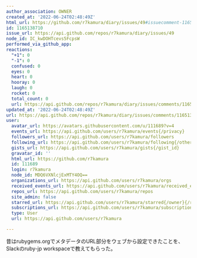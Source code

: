 ```yaml
---
author_association: OWNER
created_at: '2022-06-24T02:48:49Z'
html_url: https://github.com/r7kamura/diary/issues/49#issuecomment-1165138710
id: 1165138710
issue_url: https://api.github.com/repos/r7kamura/diary/issues/49
node_id: IC_kwDOHTcevs5FcpsW
performed_via_github_app: 
reactions:
  "+1": 0
  "-1": 0
  confused: 0
  eyes: 0
  heart: 0
  hooray: 0
  laugh: 0
  rocket: 0
  total_count: 0
  url: https://api.github.com/repos/r7kamura/diary/issues/comments/1165138710/reactions
updated_at: '2022-06-24T02:48:49Z'
url: https://api.github.com/repos/r7kamura/diary/issues/comments/1165138710
user:
  avatar_url: https://avatars.githubusercontent.com/u/111689?v=4
  events_url: https://api.github.com/users/r7kamura/events{/privacy}
  followers_url: https://api.github.com/users/r7kamura/followers
  following_url: https://api.github.com/users/r7kamura/following{/other_user}
  gists_url: https://api.github.com/users/r7kamura/gists{/gist_id}
  gravatar_id: ''
  html_url: https://github.com/r7kamura
  id: 111689
  login: r7kamura
  node_id: MDQ6VXNlcjExMTY4OQ==
  organizations_url: https://api.github.com/users/r7kamura/orgs
  received_events_url: https://api.github.com/users/r7kamura/received_events
  repos_url: https://api.github.com/users/r7kamura/repos
  site_admin: false
  starred_url: https://api.github.com/users/r7kamura/starred{/owner}{/repo}
  subscriptions_url: https://api.github.com/users/r7kamura/subscriptions
  type: User
  url: https://api.github.com/users/r7kamura

---
```

昔はrubygems.orgでメタデータのURL部分をウェブから設定できたことを、Slackのruby-jp workspaceで教えてもらった。